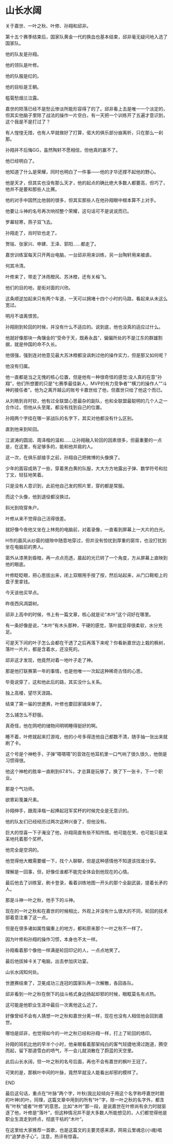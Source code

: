 # 山长水阔



关于嘉世、一叶之秋、叶修、孙翔和邱非。



第十五个赛季结束后，国家队黄金一代的换血也基本结束，邱非毫无疑问地入选了国家队。

他的队友是孙翔。

他的领队是叶修。

他的队服是红的。

他的目标是王朝。



槛菊愁烟兰泣露。

嘉世的陨落已经不是愁云惨淡所能形容得了的了。邱非看上去是唯一一个淡定的，但其实他脑子里除了战法的操作一片空白，有一天把一个训练开了五遍才意识到，这个我是不是打过了？

有人惶惶无措，也有人早就做好了打算，偌大的俱乐部分崩离析，只在那么一刹那。

孙翔并不后悔GG，虽然陶轩不愿相信，但他真的赢不了。

他已经明白了。

他知道了什么是荣耀，同时也明白了一件事——他的才华还撑不起他的野心。

他是天才，但其实也没有那么天才，他的起点的确比绝大多数人都要高，但巧了，他并不是要和那些人比赛。

他的对手中固然比他弱的很多，但其实那些人在他孙翔眼中根本算不上对手。

他要让斗神的名号再次响彻整个荣耀，这句话可不是说说而已。



罗幕轻寒，燕子双飞去。

孙翔走了，肖时钦也走了。

贺铭、张家兴、申建、王泽、郭阳……都走了。

嘉世训练室每天只开两台电脑，一台邱非用来训练，另一台陶轩用来被虐。

何其冷清。

叶修来了，带走了沐雨橙风、苏沐橙，还有关榕飞。

他们的目的地，是街对面的兴欣。

这条顺逆加起来只有两个车道，一天可以拥堵十四个小时的马路，看起来从未这么宽过。



明月不谙离恨苦。

孙翔刚到轮回的时候，并没有什么不适应的。说到底，他也没真的适应过什么。

他就好像那块一角镶金的“受命于天，既寿永昌”，偏偏所处的不是江东的群雄割据，就是仲国的命不久长。

他很强，强到连对他意见最大苏沐橙都没讽刺过他的操作实力，但是那又如何呢？

他没有归属。

他一直都是当之无愧的核心位置，但是他有一种很奇怪的感觉:没人真的在意“孙翔”，他们所想要的只是“七赛季最佳新人，MVP的有力竞争者”“横刀的操作人”“斗神的接任者”。他为之离开越云的账号卡嘉世给了他，但嘉世只给了他这个而已。

从刘皓到肖时钦，他有过全联盟心思最杂的副队，也和全联盟最聪明的几个人之一合作过，但他从头至尾，都没有找到自己的位置。

孙翔两个字挂在哪一家战队的名字下，其实对他都没有什么区别。

直到他来到轮回。

江波涛的圆润、周泽楷的温和……让孙翔融入轮回的因素很多，但最重要的一点是，在这里，有足够多的，能和他并肩的人。

这一次，在俱乐部接手之前，孙翔自己把微博的头像换了。

少年的面容成熟了一些，穿着黑白黄的队服，大大方方地露出子弹、数学符号和拉丁文，轻狂地笑着。

只是没有人意识到，此前他自己发的照片里，穿的都是常服。

而这个头像，他到退役都没换过。



斜光到晓穿朱户。

叶修从来不觉得自己活得很差。

就好像今夜他又坐在上林苑的电脑前，对着录像，一直看到屏幕上一大片的白光。

H市的晨风从纱窗的缝隙中随意地穿过，但并没有惊扰到厚重的窗帘，也没打扰到坐在电脑前的男人。

窗外从漆黑到昏暗，再一点点亮透，晨起的光已转了一个角度，方从屏幕上直映到他的眼底。

叶修眨眨眼，把心思拔出来，闭上双眼用手按了按，然后站起来，从门口鞋柜上的盘子里拿钱。

今天该他买早点。



昨夜西风凋碧树。

邱非上高中的时候，书上有一篇文章，核心就是论“木叶”这个词好在哪里。

有一条好像是说，“木叶”有木头那种，干硬的感觉，落叶就显得很柔软，水分充足。

可是天下间的叶子怎么会都在干透了之后再落下来呢？你看新嘉世边上栽的枫树，落叶一片片，都是含着水，还没死的。

邱非这才发现，他竟然对着一地叶子走了神。

那是他打联赛第一年的事情，也是他唯一一次起这种稀奇古怪的心思。

毕竟说穿了，这和他此后的路，其实没什么关系。



独上高楼，望尽天涯路。

结束了第一届的世邀赛，叶修也要回家铺床单了。

怎么铺怎么不舒服。

真奇怪，他在网吧的储物间明明睡得挺好的啊。

睡不着，叶修就起来打游戏，他的小号多得连他自己都数不清，随手抽一张出来就刷了卡。

这个号是个神枪手，子弹“嗒嗒嗒”的音效在他耳机里一口气响了很久很久，他倒是习惯得很。

他这个神枪的胜率一直刷到67.8%，才总算是玩够了，换了下一张卡，下一个职业。

那是个气功师。



欲寄彩笺兼尺素。

孙翔伸手，跟周泽楷一起捧起冠军奖杯的时候完全是无意识的。

他的队友们已经经历过两次这种兴奋了，但他没有。

巨大的惊喜一下子淹没了他，孙翔简直有些不知所措。他可能在笑，也可能只是呆呆地托着那个奖杯。

他完全是空洞的。

他觉得他大概需要缓一下，找个人聊聊，但是这种感情他不知道该找谁分享。

理解是一回事，但，好像任谁都不能完全体会到他现在的心情。

最后他去了训练室，刷卡登录，看着训练地图一开头的那个全副武装，提着长矛的人。

那是斗神一叶之秋，他手下的斗神。

现在的一叶之秋和在嘉世的时候相比，外观上并没有什么很大的不同，轮回的技术部着意注重了这一点。

但是在很多诸如属性偏重上的地方，都和原来那个一叶之秋不一样了。

因为叶修和孙翔的操作习惯，本身也不太一样。

孙翔看着那个像他一样满是轮回印记的人，一点点地笑了。

最后他拔掉卡关了电脑，出去参加庆功宴。



山长水阔知何处。

世邀赛结束了，卫冕成功三连冠的国家队再一次解散，各回各队。

邱非看到一叶之秋在倒下的战斗格式身边扬起却邪的时候，眼眶莫名有点热。

这可能是他职业生涯中最后一次离他这么近了。

好像曾经不会有人猜想一叶之秋和嘉世分离一样，现在也没有人相信他会回到嘉世。

哪怕是邱非，也觉得如今的一叶之秋已经和孙翔一样，打上了轮回的烙印。

孙翔的班机比他的早半个小时，他亲眼看着那架纯白的客气轻捷地滑过跑道，腾空而起，留下那道雪白的喷气，不一会儿就消散在了蔚蓝的天空里。

此后山长水阔，但一叶之秋的名号后面，再也不会有嘉世的枫叶王冠了。

可笑的是，那枫叶中间的叶脉，竟然早就没人能看出却邪的模样了。

END



最后这句话，重点在“叶脉”两个字，叶秋(我比较倾向于用这个名字称呼嘉世时期的叶神)的叶。同理，这篇文章中用到的所有“叶”字，除一叶之秋的名字外，都含有“叶秋”或者“叶修”的意思。比如“木叶”那一段，是说嘉世在叶修尚有余力时就驱逐了他，叶修是“落叶”，但这种情况并不是大多数人所能想见的，人们都觉得他是职业生涯走到终点，彻底干枯的“木叶”。



在这里给大家推荐一首歌，也是这篇文的主要灵感来源，网易云里魂总(小魂)唱的“追梦赤子心”。注意，热评有惊喜。



